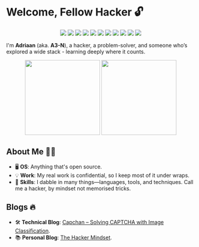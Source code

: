
# Welcome, Fellow Hacker 🔓

<p align="center">
  <img src="https://img.shields.io/badge/assembly%20script-%23000000.svg?style=flat-square&logo=assemblyscript&logoColor=white"/>
  <img src="https://img.shields.io/badge/c-%2300599C.svg?style=flat-square&logo=c&logoColor=white"/>
  <img src="https://img.shields.io/badge/c%23-%23239120.svg?style=flat-square&logo=csharp&logoColor=white"/>
  <img src="https://img.shields.io/badge/c++-%2300599C.svg?style=flat-square&logo=c%2B%2B&logoColor=white"/>
  <img src="https://img.shields.io/badge/html5-%23E34F26.svg?style=flat-square&logo=html5&logoColor=white"/>
  <img src="https://img.shields.io/badge/javascript-%23323330.svg?style=flat-square&logo=javascript&logoColor=%23F7DF1E"/>
  <img src="https://img.shields.io/badge/php-%23777BB4.svg?style=flat-square&logo=php&logoColor=white"/>
  <img src="https://img.shields.io/badge/PowerShell-%235391FE.svg?style=flat-square&logo=powershell&logoColor=white"/>
  <img src="https://img.shields.io/badge/python-3670A0?style=flat-square&logo=python&logoColor=ffdd54"/>
  <img src="https://img.shields.io/badge/bash_script-%23121011.svg?style=flat-square&logo=gnu-bash&logoColor=white"/>
  <img src="https://img.shields.io/badge/docker-%230db7ed.svg?style=flat-square&logo=docker&logoColor=white"/>
</p>

I'm **Adriaan** (aka. **A3-N**), a hacker, a problem-solver, and someone who’s explored a wide stack - learning deeply where it counts.

<p align="center">
  <img src="https://github-readme-stats.vercel.app/api/top-langs/?username=A3-N&theme=radical&hide_border=true&layout=compact" height="200"/>
  <img src="https://github-contributor-stats.vercel.app/api?username=A3-N&limit=5&theme=radical&combine_all_yearly_contributions=true" height="200"/>
</p>

## About Me 🕵️‍♂️
- 🖥️ **OS**: Anything that's open source.
- 💡 **Work**: My real work is confidential, so I keep most of it under wraps.
- 🔧 **Skills**: I dabble in many things—languages, tools, and techniques. Call me a hacker, by mindset not memorised tricks.

## Blogs 🔥
- 🛠️ **Technical Blog**: [Capchan – Solving CAPTCHA with Image Classification](https://sensepost.com/blog/2025/capchan-solving-captcha-with-image-classification/).
- 📚 **Personal Blog**: [The Hacker Mindset](https://adriaanbosch.com/boring/the_hacker_mindset).
